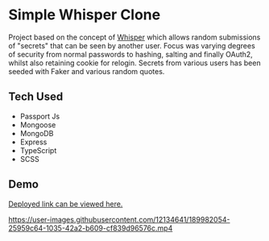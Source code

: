 
# Simple Whisper Clone

Project based on the concept of [Whisper](https://whisper.sh/) which allows random submissions of "secrets" that can be seen by another user. Focus was varying degrees of security from normal passwords to hashing, salting and finally OAuth2, whilst also retaining cookie for relogin. Secrets from various users has been seeded with Faker and various random quotes.

## Tech Used

- Passport Js
- Mongoose
- MongoDB
- Express
- TypeScript
- SCSS

## Demo
[Deployed link can be viewed here.](https://simple-whisper-clone.herokuapp.com/)

https://user-images.githubusercontent.com/12134641/189982054-25959c64-1035-42a2-b609-cf839d96576c.mp4











